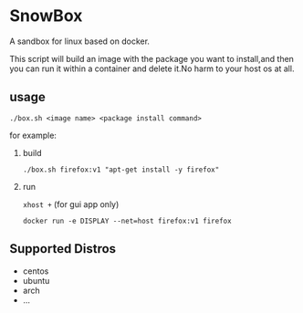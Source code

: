 # SnowBox
A sandbox for linux based on docker.

This script will build an image with the package you want to install,and then
you can run it within a container and delete it.No harm to your
host os at all.

## usage
`./box.sh <image name> <package install command>`

for example:

1. build

   `./box.sh firefox:v1 "apt-get install -y firefox"`

2. run

    `xhost +` (for gui app only)

    `docker run -e DISPLAY --net=host firefox:v1 firefox`


## Supported Distros

- centos
- ubuntu
- arch
- ...

